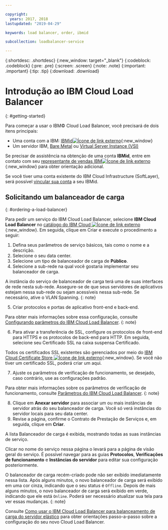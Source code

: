 ```yaml
---

copyright:
  years: 2017, 2018
lastupdated: "2019-04-29"

keywords: load balancer, order, ibmid

subcollection: loadbalancer-service

---
```


{:shortdesc: .shortdesc}
{:new_window: target="_blank"}
{:codeblock: .codeblock}
{:pre: .pre}
{:screen: .screen}
{:note: .note}
{:important: .important}
{:tip: .tip}
{:download: .download}


# Introdução ao IBM Cloud Load Balancer
{: #getting-started}

Para começar a usar o IBM© Cloud Load Balancer, você precisará de dois itens principais:

* Uma conta com a IBM: [IBMid![Ícone de link externo](../../icons/launch-glyph.svg "Ícone de link externo")](https://www.ibm.com/account/us-en/signup/register.html){:new_window}
* Um servidor IBM, [Bare Metal](/docs/bare-metal?topic=bare-metal-about) ou [Virtual Server Instance (VSI)](/docs/vsi-is?topic=virtual-servers-is-gettingstartedvsigen#gettingstartedvsigen)

Se precisar de assistência na obtenção de uma conta **IBMid**, entre em contato com seu [representante de vendas IBM![Ícone de link externo](../../icons/launch-glyph.svg "Ícone de link externo")](https://www.ibm.com/cloud-computing/bluemix/contact-us){:new_window} para obter orientação adicional.

Se você tiver uma conta existente do IBM Cloud Infrastructure (SoftLayer), será possível [vincular sua conta](/docs/account?topic=account-unifyingaccounts) a seu IBMid.

## Solicitando um balanceador de carga
{: #ordering-a-load-balancer}

Para pedir um serviço do IBM Cloud Load Balancer, selecione **IBM Cloud Load Balancer** no [catálogo do
IBM Cloud ![Ícone de link externo](../../icons/launch-glyph.svg "Ícone de link externo")]( https://cloud.ibm.com/catalog/infrastructure/load-balancer-group){:new_window}. Em seguida, clique em Criar e execute o procedimento a seguir:

1. Defina seus parâmetros de serviço básicos, tais como o nome e a descrição.
2. Selecione o seu data center.
3. Selecione um tipo de balanceador de carga de **Público**.
4. Selecione a sub-rede na qual você gostaria implementar seu balanceador de carga.

  A instância do serviço de balanceador de carga terá uma de suas interfaces de rede nesta sub-rede. Assegure-se de que seus servidores de aplicativos estejam nessa sub-rede ou sejam acessíveis nessa sub-rede. Se necessário, ative o VLAN Spanning.
  {: note}

5. Criar protocolos e portas de aplicativo front-end e back-end.

  Para obter mais informações sobre essa configuração, consulte [Configurando parâmetros do IBM Cloud Load Balancer](/docs/infrastructure/loadbalancer-service?topic=loadbalancer-service-configuring-ibm-cloud-load-balancer-parameters#configuring-ibm-cloud-load-balancer-parameters).
  {: note}

6. Para ativar a transferência de SSL, configure os protocolos de front-end para
HTTPS e os protocolos de back-end para HTTP. Em seguida, selecione seu Certificado SSL na
caixa suspensa Certificado.

  Todos os certificados SSL existentes são gerenciados por meio do [IBM Cloud Certificate Store  ![Ícone de link externo](../../icons/launch-glyph.svg "Ícone de link externo")](https://cloud.ibm.com/classic/security/sslcerts){:new_window}. Se você não tiver um certificado SSL, poderá criar um aqui.

7. Ajuste os parâmetros de verificação de funcionamento, se desejado, caso contrário, use as configurações padrão.

  Para obter mais informações sobre os parâmetros de verificação de funcionamento, consulte [Parâmetros do IBM Cloud Load Balancer](/docs/infrastructure/loadbalancer-service?topic=loadbalancer-service-configuring-ibm-cloud-load-balancer-parameters#configure-health-checks).
  {: note}

8. Clique em **Anexar servidor** para associar um ou mais instâncias de
servidor atrás do seu balanceador de carga. Você só verá instâncias do servidor locais para seu data center.
9. Revise a página, confirme o Contrato de Prestação de Serviços e, em seguida, clique em **Criar**.

A lista Balanceador de carga é exibida, mostrando todas as suas instâncias de serviço.

Clicar no nome do serviço nessa página o levará para a página de visão geral do serviço. É possível navegar para as guias **Protocolos**, **Verificações de funcionamento** e **Instâncias do servidor** para editar sua configuração posteriormente.

O balanceador de carga recém-criado pode não ser exibido imediatamente nessa lista. Após alguns minutos, o novo balanceador de carga será exibido em uma cor cinza, indicando que o seu status é `Offline`. Depois de mais alguns minutos, o novo balanceador de carga será exibido
em verde, indicando que ele está `Online`. Poderá ser necessário atualizar sua tela
para ver essas mudanças.
{: note}

Consulte [Como usar o IBM Cloud Load Balancer para balanceamento de carga do servidor elástico](/docs/infrastructure/loadbalancer-service?topic=loadbalancer-service-creating-and-using-an-ibm-cloud-load-balancer-for-elastic-server-load-balancing) para obter orientações passo-a-passo sobre a configuração do seu novo Cloud Load Balancer.
